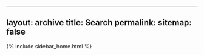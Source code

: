 ---
 layout: archive
 title: Search
 permalink: 
 sitemap: false
 ---

<div class="sidebar notsticky">
     {% include sidebar_home.html %}
</div>

<div id="home-search" class="home">
   <script>
       (function() {
           var cx = '[Your CSE Search ID]';
           var gcse = document.createElement('script');
           gcse.type = 'text/javascript';
           gcse.async = true;
           gcse.src = (document.location.protocol == 'https:' ? 'https:' : 'http:') +
           '//www.google.com/cse/cse.js?cx=' + cx;
           var s = document.getElementsByTagName('script')[0];
           s.parentNode.insertBefore(gcse, s);
       })();
   </script>
   <gcse:search queryParameterName="searchString"></gcse:search>
</div>
